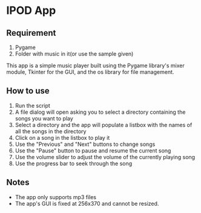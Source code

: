 <h1>IPOD App</h1>

<h2>Requirement</h2>
<ol><li>Pygame</li>
<li>Folder with music in it(or use the sample given)</li></ol>


<p>This app is a simple music player built using the Pygame library's mixer module, Tkinter for the GUI, and the os library for file management.</p>

<h2>How to use</h2>

<ol><li>Run the script</li>
<li>A file dialog will open asking you to select a directory containing the songs you want to play</li>
<li>Select a directory and the app will populate a listbox with the names of all the songs in the directory</li>
<li>Click on a song in the listbox to play it</li>
<li>Use the "Previous" and "Next" buttons to change songs</li>
<li>Use the "Pause" button to pause and resume the current song</li>
<li>Use the volume slider to adjust the volume of the currently playing song</li>
<li>Use the progress bar to seek through the song</li></ol>

<h2>Notes</h2>

<ul><li>The app only supports mp3 files</li>
<li>The app's GUI is fixed at 256x370 and cannot be resized.</li>


